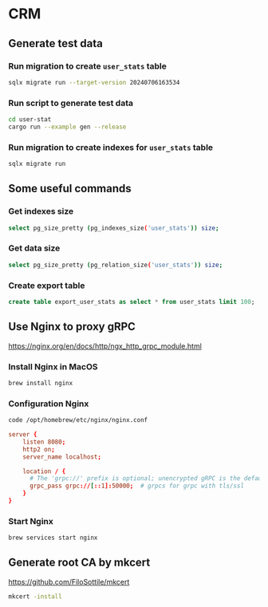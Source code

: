 # CRM

## Generate test data

### Run migration to create `user_stats` table

```bash
sqlx migrate run --target-version 20240706163534
```

### Run script to generate test data

```bash
cd user-stat
cargo run --example gen --release
```

### Run migration to create indexes for `user_stats` table

```bash
sqlx migrate run
```

## Some useful commands

### Get indexes size

```bash
select pg_size_pretty (pg_indexes_size('user_stats')) size;
```

### Get data size

```bash
select pg_size_pretty (pg_relation_size('user_stats')) size;
```

### Create export table

```sql
create table export_user_stats as select * from user_stats limit 100;
```

## Use Nginx to proxy gRPC

https://nginx.org/en/docs/http/ngx_http_grpc_module.html

### Install Nginx in MacOS

```bash
brew install nginx
```

### Configuration Nginx

```bash
code /opt/homebrew/etc/nginx/nginx.conf
```

```conf
server {
    listen 8080;
    http2 on;
    server_name localhost;

    location / {
      # The 'grpc://' prefix is optional; unencrypted gRPC is the default
      grpc_pass grpc://[::1]:50000;  # grpcs for grpc with tls/ssl
    }
}
```

### Start Nginx

```bash
brew services start nginx
```

## Generate root CA by mkcert

https://github.com/FiloSottile/mkcert

```bash
mkcert -install
```
